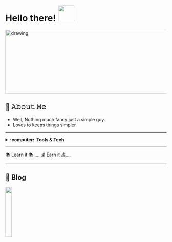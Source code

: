   # Hello there!  <img src="https://github.com/sciencepal/sciencepal/blob/master/assets/Hi.gif" width="50px" height="50px">
  

<img src="https://res.cloudinary.com/dazyxzm1e/image/upload/v1620905997/undraw_page_not_found_su7k_nlggzx.svg" alt="drawing" width="1200" height="200"/>


## :book: 𝙰𝚋𝚘𝚞𝚝 𝙼𝚎
- Well, Nothing much fancy just a simple guy.
- Loves to keeps things simpler

<hr />

<details>
  <summary><b>:computer: &nbsp;Tools & Tech</b></summary>
  <br/>
  
  

![Python](https://img.shields.io/badge/Python-3776AB?style=flat&logo=python&logoColor=white)&nbsp;
![django](https://img.shields.io/badge/Django-092E20?style=flat&logo=django&logoColor=green)&nbsp;
![django rest](https://img.shields.io/badge/DJANGO-REST-ff1709?style=flat&logo=django&logoColor=white&color=ff1709&labelColor=gray)&nbsp;
![fast API](https://img.shields.io/badge/fastapi-109989?style=flat&logo=FASTAPI&logoColor=white)&nbsp;
![React](https://img.shields.io/badge/React-20232A?style=flat&logo=react&logoColor=61DAFB)&nbsp;
![REDUX](https://img.shields.io/badge/Redux-593D88?style=flat&logo=redux&logoColor=white)&nbsp;
![HTML5](https://img.shields.io/badge/HTML5-E34F26.svg?&style=flat&logo=html5&logoColor=white)&nbsp;\
![CSS3](https://img.shields.io/badge/CSS3-%231572B6.svg?&style=flat&logo=css3&logoColor=white)&nbsp;
![JavaScript](https://img.shields.io/badge/JAVASCRIPT-323330.svg?&style=flat&logo=javascript&logoColor=%23F7DF1E)&nbsp;
![TypeScript](https://img.shields.io/badge/TYPESCRIPT-%23007ACC.svg?&style=flat&logo=typescript&logoColor=white)&nbsp;
![Git](https://img.shields.io/badge/GIT-%23F05033.svg?&style=flat&logo=git&logoColor=white)&nbsp;
![Docker](https://img.shields.io/badge/DOCKER-2496ED.svg?&style=flat&logo=docker&logoColor=white)&nbsp;
![Postgres](https://img.shields.io/badge/POSTGRES-%23316192.svg?&style=flat&logo=postgresql&logoColor=white)
![REST API](https://img.shields.io/badge/REST-02569B.svg?&style=flat&logo=rest&logoColor=white)&nbsp;\
![LINUX](https://img.shields.io/badge/LINUX-FCC624?style=flat-square&logo=linux&logoColor=black)
![VSCode](https://img.shields.io/badge/VSCODE-007ACC.svg?&style=flat&logo=visual-studio-code)&nbsp;
![Redis](https://img.shields.io/badge/redis-%23DD0031.svg?&style=flat&logo=redis&logoColor=white)&nbsp;
</details>


---

:books: Learn it :books: .... :moneybag: Earn it :moneybag:....
<br />
<hr />

## :book: Blog

[<img src="https://img.shields.io/badge/dev.to-0A0A0A?style=flat&logo&logo=dev.to&logoColor=white" width="20%" height="20%"/>](https://dev.to/lymaa) &nbsp;


       
<!---
surajmt8848/surajmt8848 is a ✨ special ✨ repository because its `README.md` (this file) appears on your GitHub profile.
You can click the Preview link to take a look at your changes.
--->
